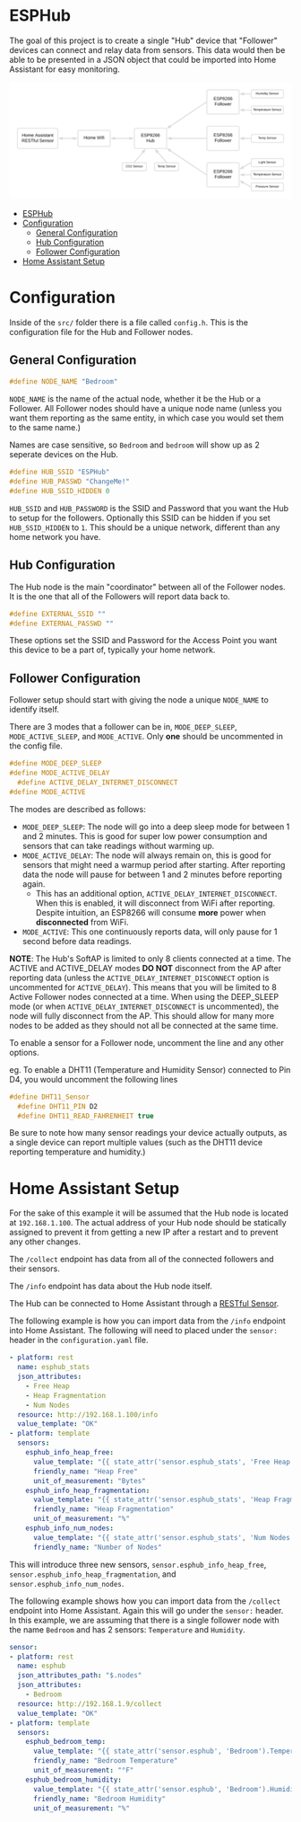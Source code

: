 # ESPHub

The goal of this project is to create a single "Hub" device that "Follower" devices can connect and relay data from sensors. This data would then be able to be presented in a JSON object that could be imported into Home Assistant for easy monitoring.

![Flowchat](/images/flow.png)

- [ESPHub](#esphub)
- [Configuration](#configuration)
  - [General Configuration](#general-configuration)
  - [Hub Configuration](#hub-configuration)
  - [Follower Configuration](#follower-configuration)
- [Home Assistant Setup](#home-assistant-setup)



# Configuration

Inside of the `src/` folder there is a file called `config.h`. This is the configuration file for the Hub and Follower nodes.

## General Configuration

```C++
#define NODE_NAME "Bedroom"
```

`NODE_NAME` is the name of the actual node, whether it be the Hub or a Follower. All Follower nodes should have a unique node name (unless you want them reporting as the same entity, in which case you would set them to the same name.)

Names are case sensitive, so `Bedroom` and `bedroom` will show up as 2 seperate devices on the Hub.

```C++
#define HUB_SSID "ESPHub"
#define HUB_PASSWD "ChangeMe!"
#define HUB_SSID_HIDDEN 0
```
`HUB_SSID` and `HUB_PASSWORD` is the SSID and Password that you want the Hub to setup for the followers. Optionally this SSID can be hidden if you set `HUB_SSID_HIDDEN` to `1`. This should be a unique network, different than any home network you have.

## Hub Configuration

The Hub node is the main "coordinator" between all of the Follower nodes. It is the one that all of the Followers will report data back to.

```C++
#define EXTERNAL_SSID ""
#define EXTERNAL_PASSWD ""
```

These options set the SSID and Password for the Access Point you want this device to be a part of, typically your home network.

## Follower Configuration

Follower setup should start with giving the node a unique `NODE_NAME` to identify itself.

There are 3 modes that a follower can be in, `MODE_DEEP_SLEEP`, `MODE_ACTIVE_SLEEP`, and `MODE_ACTIVE`. Only **one** should be uncommented in the config file.

```C++
#define MODE_DEEP_SLEEP
#define MODE_ACTIVE_DELAY
  #define ACTIVE_DELAY_INTERNET_DISCONNECT
#define MODE_ACTIVE
```

The modes are described as follows:
- `MODE_DEEP_SLEEP`: The node will go into a deep sleep mode for between 1 and 2 minutes. This is good for super low power consumption and sensors that can take readings without warming up.
- `MODE_ACTIVE_DELAY`: The node will always remain on, this is good for sensors that might need a warmup period after starting. After reporting data the node will pause for between 1 and 2 minutes before reporting again.
  - This has an additional option, `ACTIVE_DELAY_INTERNET_DISCONNECT`. When this is enabled, it will disconnect from WiFi after reporting. Despite intuition, an ESP8266 will consume **more** power when **disconnected** from WiFi.
- `MODE_ACTIVE`: This one continuously reports data, will only pause for 1 second before data readings.

**NOTE**: The Hub's SoftAP is limited to only 8 clients connected at a time. The ACTIVE and ACTIVE_DELAY modes **DO NOT** disconnect from the AP after reporting data (unless the `ACTIVE_DELAY_INTERNET_DISCONNECT` option is uncommented for `ACTIVE_DELAY`). This means that you will be limited to 8 Active Follower nodes connected at a time. When using the DEEP_SLEEP mode (or when `ACTIVE_DELAY_INTERNET_DISCONNECT` is uncommented), the node will fully disconnect from the AP. This should allow for many more nodes to be added as they should not all be connected at the same time.

To enable a sensor for a Follower node, uncomment the line and any other options.

eg. To enable a DHT11 (Temperature and Humidity Sensor) connected to Pin D4, you would uncomment the following lines

```C++
#define DHT11_Sensor
  #define DHT11_PIN D2
  #define DHT11_READ_FAHRENHEIT true
```

Be sure to note how many sensor readings your device actually outputs, as a single device can report multiple values (such as the DHT11 device reporting temperature and humidity.)

# Home Assistant Setup

For the sake of this example it will be assumed that the Hub node is located at `192.168.1.100`. The actual address of your Hub node should be statically assigned to prevent it from getting a new IP after a restart and to prevent any other changes.

The `/collect` endpoint has data from all of the connected followers and their sensors.

The `/info` endpoint has data about the Hub node itself.

The Hub can be connected to Home Assistant through a [RESTful Sensor](https://www.home-assistant.io/integrations/sensor.rest/).

The following example is how you can import data from the `/info` endpoint into Home Assistant. The following will need to placed under the `sensor:` header in the `configuration.yaml` file.

```yaml
- platform: rest
  name: esphub_stats
  json_attributes:
    - Free Heap
    - Heap Fragmentation
    - Num Nodes
  resource: http://192.168.1.100/info
  value_template: "OK"
- platform: template
  sensors:
    esphub_info_heap_free:
      value_template: "{{ state_attr('sensor.esphub_stats', 'Free Heap')|int }}"
      friendly_name: "Heap Free"
      unit_of_measurement: "Bytes"
    esphub_info_heap_fragmentation:
      value_template: "{{ state_attr('sensor.esphub_stats', 'Heap Fragmentation')|int }}"
      friendly_name: "Heap Fragmentation"
      unit_of_measurement: "%"
    esphub_info_num_nodes:
      value_template: "{{ state_attr('sensor.esphub_stats', 'Num Nodes')|int }}"
      friendly_name: "Number of Nodes"
```

This will introduce three new sensors, `sensor.esphub_info_heap_free`, `sensor.esphub_info_heap_fragmentation`, and `sensor.esphub_info_num_nodes`.

The following example shows how you can import data from the `/collect` endpoint into Home Assistant. Again this will go under the `sensor:` header. In this example, we are assuming that there is a single follower node with the name `Bedroom` and has 2 sensors: `Temperature` and `Humidity`.

```yaml
sensor:
- platform: rest
  name: esphub
  json_attributes_path: "$.nodes"
  json_attributes:
    - Bedroom
  resource: http://192.168.1.9/collect
  value_template: "OK"
- platform: template
  sensors:
    esphub_bedroom_temp:
      value_template: "{{ state_attr('sensor.esphub', 'Bedroom').Temperature }}"
      friendly_name: "Bedroom Temperature"
      unit_of_measurement: "°F"
    esphub_bedroom_humidity:
      value_template: "{{ state_attr('sensor.esphub', 'Bedroom').Humidity }}"
      friendly_name: "Bedroom Humidity"
      unit_of_measurement: "%"
```